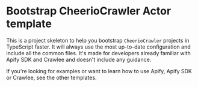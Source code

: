 # Bootstrap CheerioCrawler Actor template

This is a project skeleton to help you bootstrap `CheerioCrawler` projects in TypeScript faster. It will always use the most up-to-date configuration and include all the common files. It's made for developers already familiar with Apify SDK and Crawlee and doesn't include any guidance.

If you're looking for examples or want to learn how to use Apify, Apify SDK or Crawlee, see the other templates.
